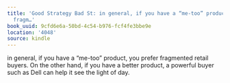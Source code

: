 ```yaml
---
title: 'Good Strategy Bad St: in general, if you have a “me-too” product, you prefer
  fragm…'
book_uuid: 9cfd6e6a-50bd-4c54-b976-fcf4fe3bbe9e
location: '4048'
source: kindle
---
```


in general, if you have a “me-too” product, you prefer fragmented retail buyers. On the other hand, if you have a better product, a powerful buyer such as Dell can help it see the light of day.